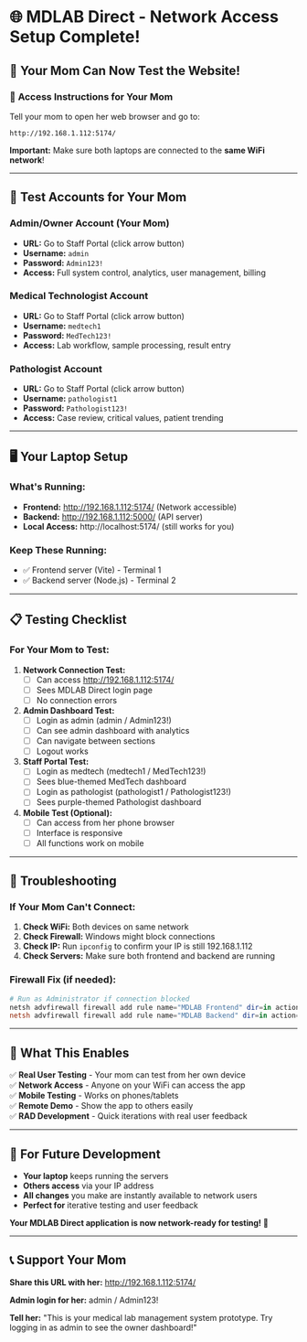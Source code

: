# 🌐 MDLAB Direct - Network Access Setup Complete!

## 🎯 Your Mom Can Now Test the Website!

### 📱 **Access Instructions for Your Mom**

Tell your mom to open her web browser and go to:

```
http://192.168.1.112:5174/
```

**Important:** Make sure both laptops are connected to the **same WiFi network**!

---

## 🔐 **Test Accounts for Your Mom**

### **Admin/Owner Account (Your Mom)**
- **URL:** Go to Staff Portal (click arrow button)
- **Username:** `admin`
- **Password:** `Admin123!`
- **Access:** Full system control, analytics, user management, billing

### **Medical Technologist Account**
- **URL:** Go to Staff Portal (click arrow button)  
- **Username:** `medtech1`
- **Password:** `MedTech123!`
- **Access:** Lab workflow, sample processing, result entry

### **Pathologist Account**
- **URL:** Go to Staff Portal (click arrow button)
- **Username:** `pathologist1`
- **Password:** `Pathologist123!`
- **Access:** Case review, critical values, patient trending

---

## 🖥️ **Your Laptop Setup**

### **What's Running:**
- **Frontend:** http://192.168.1.112:5174/ (Network accessible)
- **Backend:** http://192.168.1.112:5000/ (API server)
- **Local Access:** http://localhost:5174/ (still works for you)

### **Keep These Running:**
- ✅ Frontend server (Vite) - Terminal 1
- ✅ Backend server (Node.js) - Terminal 2

---

## 📋 **Testing Checklist**

### **For Your Mom to Test:**

1. **Network Connection Test:**
   - [ ] Can access http://192.168.1.112:5174/
   - [ ] Sees MDLAB Direct login page
   - [ ] No connection errors

2. **Admin Dashboard Test:**
   - [ ] Login as admin (admin / Admin123!)
   - [ ] Can see admin dashboard with analytics
   - [ ] Can navigate between sections
   - [ ] Logout works

3. **Staff Portal Test:**
   - [ ] Login as medtech (medtech1 / MedTech123!)
   - [ ] Sees blue-themed MedTech dashboard
   - [ ] Login as pathologist (pathologist1 / Pathologist123!)
   - [ ] Sees purple-themed Pathologist dashboard

4. **Mobile Test (Optional):**
   - [ ] Can access from her phone browser
   - [ ] Interface is responsive
   - [ ] All functions work on mobile

---

## 🔧 **Troubleshooting**

### **If Your Mom Can't Connect:**

1. **Check WiFi:** Both devices on same network
2. **Check Firewall:** Windows might block connections
3. **Check IP:** Run `ipconfig` to confirm your IP is still 192.168.1.112
4. **Check Servers:** Make sure both frontend and backend are running

### **Firewall Fix (if needed):**
```powershell
# Run as Administrator if connection blocked
netsh advfirewall firewall add rule name="MDLAB Frontend" dir=in action=allow protocol=TCP localport=5174
netsh advfirewall firewall add rule name="MDLAB Backend" dir=in action=allow protocol=TCP localport=5000
```

---

## 🎊 **What This Enables**

✅ **Real User Testing** - Your mom can test from her own device  
✅ **Network Access** - Anyone on your WiFi can access the app  
✅ **Mobile Testing** - Works on phones/tablets  
✅ **Remote Demo** - Show the app to others easily  
✅ **RAD Development** - Quick iterations with real user feedback  

---

## 🔄 **For Future Development**

- **Your laptop** keeps running the servers
- **Others access** via your IP address
- **All changes** you make are instantly available to network users
- **Perfect for** iterative testing and user feedback

**Your MDLAB Direct application is now network-ready for testing! 🚀**

---

## 📞 **Support Your Mom**

**Share this URL with her:** http://192.168.1.112:5174/

**Admin login for her:** admin / Admin123!

**Tell her:** "This is your medical lab management system prototype. Try logging in as admin to see the owner dashboard!"
